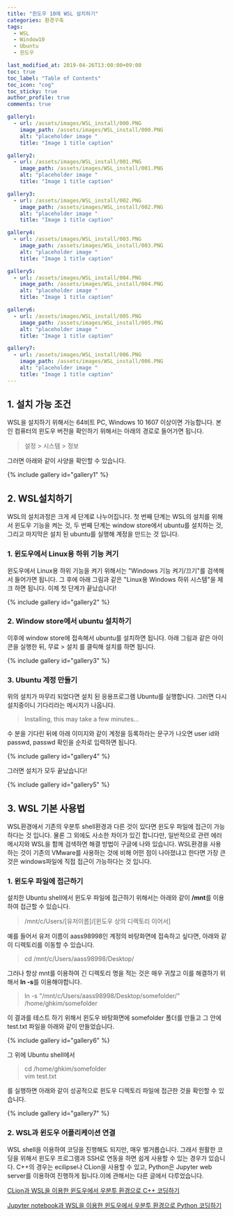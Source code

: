 ```yaml
---
title: "윈도우 10에 WSL 설치하기"
categories: 환경구축
tags:
  - WSL
  - Window10
  - Ubuntu
  - 윈도우

last_modified_at: 2019-04-26T13:00:00+09:00
toc: true 
toc_label: "Table of Contents"
toc_icon: "cog" 
toc_sticky: true 
author_profile: true
comments: true

gallery1: 
  - url: /assets/images/WSL_install/000.PNG
    image_path: /assets/images/WSL_install/000.PNG
    alt: "placeholder image "
    title: "Image 1 title caption"

gallery2: 
  - url: /assets/images/WSL_install/001.PNG
    image_path: /assets/images/WSL_install/001.PNG
    alt: "placeholder image "
    title: "Image 1 title caption"

gallery3: 
  - url: /assets/images/WSL_install/002.PNG
    image_path: /assets/images/WSL_install/002.PNG
    alt: "placeholder image "
    title: "Image 1 title caption"

gallery4: 
  - url: /assets/images/WSL_install/003.PNG
    image_path: /assets/images/WSL_install/003.PNG
    alt: "placeholder image "
    title: "Image 1 title caption"

gallery5: 
  - url: /assets/images/WSL_install/004.PNG
    image_path: /assets/images/WSL_install/004.PNG
    alt: "placeholder image "
    title: "Image 1 title caption"

gallery6: 
  - url: /assets/images/WSL_install/005.PNG
    image_path: /assets/images/WSL_install/005.PNG
    alt: "placeholder image "
    title: "Image 1 title caption"

gallery7: 
  - url: /assets/images/WSL_install/006.PNG
    image_path: /assets/images/WSL_install/006.PNG
    alt: "placeholder image "
    title: "Image 1 title caption"
---
```


## 1. 설치 가능 조건
WSL을 설치하기 위해서는 64비트 PC, Windows 10 1607 이상이면 가능합니다. 본인 컴퓨터의 윈도우 버전을 확인하기 위해서는 아래의 경로로 들어가면 됩니다. 

> 설정 > 시스템 > 정보   

그러면 아래와 같이 사양을 확인할 수 있습니다.   

{% include gallery id="gallery1" %}


## 2. WSL설치하기 
WSL의 설치과정은 크게 세 단계로 나누어집니다. 첫 번째 단계는 WSL의 설치를 위해서 윈도우 기능을 켜는 것, 두 번째 단계는 window store에서 ubuntu를 설치하는 것, 그리고 마지막은 설치 된 ubuntu를 실행해 계정을 만드는 것 입니다. 

### 1. 윈도우에서 Linux용 하위 기능 켜기
윈도우에서 Linux용 하위 기능을 켜기 위해서는 "Windows 기능 켜기/끄기"를 검색해서 들어가면 됩니다. 그 후에 아래 그림과 같은 "Linux용 Windows 하위 시스템"을 체크 하면 됩니다. 이제 첫 단계가 끝났습니다!

{% include gallery id="gallery2" %}

### 2. Window store에서 ubuntu 설치하기
이후에 window store에 접속해서 ubuntu를 설치하면 됩니다. 아래 그림과 같은 아이콘을 실행한 뒤, 무료 > 설치 를 클릭해 설치를 하면 됩니다. 

{% include gallery id="gallery3" %}

### 3. Ubuntu 계정 만들기
위의 설치가 마무리 되었다면 설치 된 응용프로그램 Ubuntu를 실행합니다. 그러면 다시 설치중이니 기다리라는 메시지가 나옵니다. 

> Installing, this may take a few minutes... 

수 분을 기다린 뒤에 아래 이미지와 같이 계정을 등록하라는 문구가 나오면 user id와 passwd, passwd 확인을 순차로 입력하면 됩니다. 

{% include gallery id="gallery4" %}

그러면 설치가 모두 끝났습니다!

{% include gallery id="gallery5" %}


## 3. WSL 기본 사용법

WSL환경에서 기존의 우분투 shell환경과 다른 것이 있다면 윈도우 파일에 접근이 가능하다는 것 입니다. 물론 그 외에도 사소한 차이가 있긴 합니다만, 일반적으로 관련 에러메시지와 WSL을 함께 검색하면 해결 방법이 구글에 나와 있습니다. 
WSL환경을 사용하는 것이 기존의 VMware를 사용하는 것에 비해 어떤 점이 나아졌냐고 한다면 가장 큰 것은 windows파일에 직접 접근이 가능하다는 것 입니다. 

### 1. 윈도우 파일에 접근하기
설치한 Ubuntu shell에서 윈도우 파일에 접근하기 위해서는 아래와 같이 **/mnt**를 이용하여 접근할 수 있습니다. 

> /mnt/c/Users/[유저이름]/[윈도우 상의 디렉토리 이어서]

예를 들어서 유저 이름이 aass98998인 계정의 바탕화면에 접속하고 싶다면, 아래와 같이 디렉토리를 이동할 수 있습니다. 

> cd /mnt/c/Users/aass98998/Desktop/

그러나 항상 mnt를 이용하여 긴 디렉토리 명을 적는 것은 매우 귀찮고 이를 해결하기 위해서 **ln -s**를 이용해야합니다. 

> ln -s "/mnt/c/Users/aass98998/Desktop/somefolder/" /home/ghkim/somefolder

이 결과를 테스트 하기 위해서 윈도우 바탕화면에 somefolder 폴더를 만들고 그 안에 test.txt 파일을 아래와 같이 만들었습니다. 

{% include gallery id="gallery6" %}

그 위에 Ubuntu shell에서 

> cd /home/ghkim/somefolder  
> vim test.txt

를 실행하면 아래와 같이 성공적으로 윈도우 디렉토리 파일에 접근한 것을 확인할 수 있습니다. 

{% include gallery id="gallery7" %}

### 2. WSL과 윈도우 어플리케이션 연결
WSL shell을 이용하여 코딩을 진행해도 되지만, 매우 벌거롭습니다. 그래서 원활한 코딩을 위해서 윈도우 프로그램과 SSH로 연동을 하면 쉽게 사용할 수 있는 경우가 있습니다. C++의 경우는 ecilipse나 CLion을 사용할 수 있고, Python은 Jupyter web server를 이용하여 진행하게 됩니다.이에 관해서는 다른 글에서 다루었습니다. 

[CLion과 WSL을 이용한 윈도우에서 우분투 환경으로 C++ 코딩하기](https://gyeonghunkim.github.io/blog/%ED%99%98%EA%B2%BD%EA%B5%AC%EC%B6%95/WSL-Clion/)

[Jupyter notebook과 WSL을 이용한 윈도우에서 우분투 환경으로 Python 코딩하기]()


